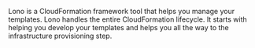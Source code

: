 Lono is a CloudFormation framework tool that helps you manage your templates. Lono handles the entire CloudFormation lifecycle. It starts with helping you develop your templates and helps you all the way to the infrastructure provisioning step.
